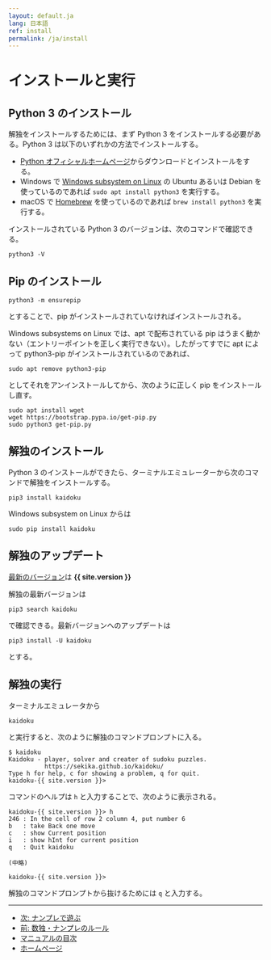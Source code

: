 ```yaml
---
layout: default.ja
lang: 日本語
ref: install
permalink: /ja/install
---
```


# インストールと実行

## Python 3 のインストール

解独をインストールするためには、まず Python 3 をインストールする必要がある。Python 3 は以下のいずれかの方法でインストールする。

- [Python オフィシャルホームページ](https://www.python.org/)からダウンロードとインストールをする。
- Windows で [Windows subsystem on Linux](https://ja.wikipedia.org/wiki/Windows_Subsystem_for_Linux) の Ubuntu あるいは Debian を
使っているのであれば `sudo apt install python3` を実行する。
- macOS で [Homebrew](https://brew.sh/) を使っているのであれば  `brew install python3` を実行する。

インストールされている Python 3 のバージョンは、次のコマンドで確認できる。

    python3 -V

## Pip のインストール

    python3 -m ensurepip

とすることで、pip がインストールされていなければインストールされる。

Windows subsystems on Linux では、apt で配布されている pip はうまく動かない（エントリーポイントを正しく実行できない）。したがってすでに apt によって python3-pip がインストールされているのであれば、

    sudo apt remove python3-pip

としてそれをアンインストールしてから、次のように正しく pip をインストールし直す。

    sudo apt install wget
    wget https://bootstrap.pypa.io/get-pip.py
    sudo python3 get-pip.py

## 解独のインストール

Python 3 のインストールができたら、ターミナルエミュレーターから次のコマンドで解独をインストールする。

    pip3 install kaidoku

Windows subsystem on Linux からは

    sudo pip install kaidoku

## 解独のアップデート

[最新のバージョン](https://pypi.python.org/pypi/kaidoku)は **{{ site.version }}**

解独の最新バージョンは

    pip3 search kaidoku

で確認できる。最新バージョンへのアップデートは

    pip3 install -U kaidoku

とする。

## 解独の実行

ターミナルエミュレータから

    kaidoku

と実行すると、次のように解独のコマンドプロンプトに入る。

    $ kaidoku
    Kaidoku - player, solver and creater of sudoku puzzles.
              https://sekika.github.io/kaidoku/
    Type h for help, c for showing a problem, q for quit.
    kaidoku-{{ site.version }}>

コマンドのヘルプは `h` と入力することで、次のように表示される。

```
kaidoku-{{ site.version }}> h
246 : In the cell of row 2 column 4, put number 6
b   : take Back one move
c   : show Current position
i   : show hInt for current position
q   : Quit kaidoku

(中略)

kaidoku-{{ site.version }}>
```

解独のコマンドプロンプトから抜けるためには `q` と入力する。

- - -

- [次: ナンプレで遊ぶ](./play)
- [前: 数独・ナンプレのルール](./rule)
- [マニュアルの目次](./#マニュアル)
- [ホームページ](./)
